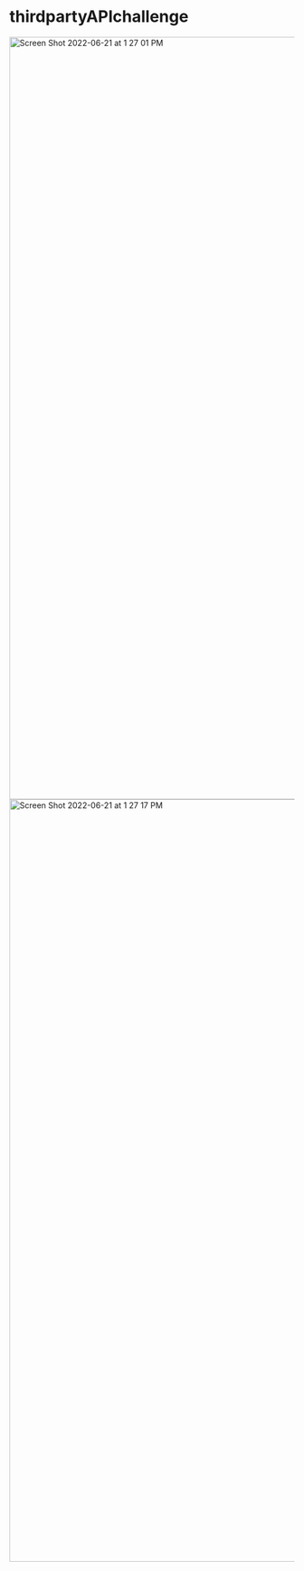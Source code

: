 # thirdpartyAPIchallenge
<img width="1348" alt="Screen Shot 2022-06-21 at 1 27 01 PM" src="https://user-images.githubusercontent.com/95833323/174891407-3a2ce2f4-df36-490f-b957-1d4beecee690.png">
<img width="1348" alt="Screen Shot 2022-06-21 at 1 27 17 PM" src="https://user-images.githubusercontent.com/95833323/174891450-162629dd-3574-4bf1-9179-8f3154a20368.png">
